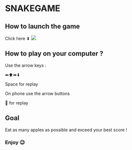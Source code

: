 # SNAKEGAME

<h2>How to launch the game</h2>
Click here ⬇
<img src="![Screenshot 2024-02-15 171721](https://github.com/ryu-75/snakegame/assets/79263476/3c654292-6ec5-4790-a6bc-9678edf96b01)"></img>

<h2>How to play on your computer ?</h2>
<p>Use the arrow keys : </p>
<p>⬅⬆➡⬇</p>
<p>Space for replay</p>

<p>On phone use the arrow buttons</p>
<p>🔄 for replay</p>

<h2>Goal</h2>
<p>Eat as many apples as possible and exceed your best score !</p>

<h3>Enjoy 😉</h3>
